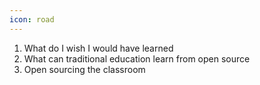 ```yaml
---
icon: road
---
```


1. What do I wish I would have learned
2. What can traditional education learn from open source
3. Open sourcing the classroom
